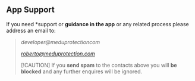 ## App Support

If you need *support or **guidance in the app** or any related process please address an email to:
> *developer@meduprotectioncom*
>
> *roberto@meduprotection.com*
>
> [!CAUTION]
> If you **send spam** to the contacts above you will **be blocked** and any further enquires will be ignored.

